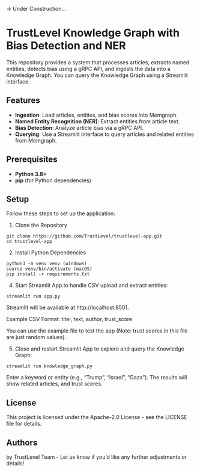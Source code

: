 -> Under Construction...

# TrustLevel Knowledge Graph with Bias Detection and NER

This repository provides a system that processes articles, extracts named entities, detects bias using a gRPC API, and ingests the data into a Knowledge Graph. You can query the Knowledge Graph using a Streamlit interface.

## Features
- **Ingestion**: Load articles, entities, and bias scores into Memgraph.
- **Named Entity Recognition (NER)**: Extract entities from article text.
- **Bias Detection**: Analyze article bias via a gRPC API.
- **Querying**: Use a Streamlit interface to query articles and related entities from Memgraph.

## Prerequisites
- **Python 3.8+**
- **pip** (for Python dependencies)

## Setup
Follow these steps to set up the application:


1. Clone the Repository
```
git clone https://github.com/TrustLevel/trustlevel-app.git
cd trustlevel-app
```

2. Install Python Dependencies
```
python3 -m venv venv (windows)
source venv/bin/activate (macOS)
pip install -r requirements.txt
```

4. Start Streamlit App to handle CSV upload and extract entities:
```
streamlit run app.py
```

Streamlit will be available at http://localhost:8501.

Example CSV Format:
titel, text, author, trust_score

You can use the example file to test the app (Note: trust scores in this file are just random values).
 
5. Close and restart Streamlit App to explore and query the Knowledge Graph:
```
streamlit run knowledge_graph.py
```
Enter a keyword or entity (e.g., “Trump”, “Israel”, “Gaza”).
The results will show related articles, and trust scores.


## License
This project is licensed under the Apache-2.0 License - see the LICENSE file for details.

## Authors
by TrustLevel Team - Let us know if you’d like any further adjustments or details!

